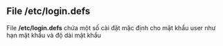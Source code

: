 ## File /etc/login.defs

File **/etc/login.defs** chứa một số cài đặt mặc định cho mật khẩu user như hạn mật khẩu và độ dài mật khẩu
